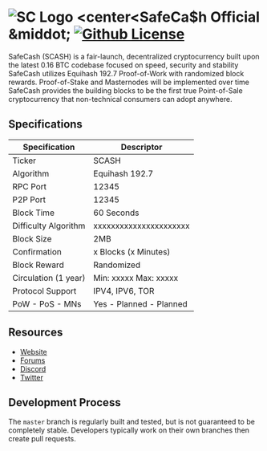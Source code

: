 ![SC Logo](https://image.ibb.co/h82JEy/SC.png "SafeCa$h")
<center<SafeCa$h Official
&middot;
[![Github License](https://img.shields.io/npm/l/express.svg)](https://github.com/SafeCashOfficial/SafeCash/blob/master/COPYING)</center>
=====================================

SafeCash (SCASH) is a fair-launch, decentralized cryptocurrency built upon the latest 0.16 BTC codebase focused on speed, security and stability
SafeCash utilizes Equihash 192.7 Proof-of-Work with randomized block rewards. Proof-of-Stake and Masternodes will be implemented over time
SafeCash provides the building blocks to be the first true Point-of-Sale cryptocurrency that non-technical consumers can adopt anywhere.

## Specifications

| Specification         | Descriptor                              |
|-----------------------|-----------------------------------------|
| Ticker                | SCASH                                   |
| Algorithm             | Equihash 192.7                          |
| RPC Port              | 12345                                   |
| P2P Port              | 12345                                   |
| Block Time            | 60 Seconds                              |
| Difficulty Algorithm  | xxxxxxxxxxxxxxxxxxxxxx                  |
| Block Size            | 2MB                                     |
| Confirmation          | x Blocks (x Minutes)                    |
| Block Reward          | Randomized                              |
| Circulation (1 year)  | Min: xxxxx Max: xxxxx                   |
| Protocol Support      | IPV4, IPV6, TOR                         |
| PoW - PoS - MNs       | Yes - Planned - Planned                 |

## Resources

* [Website](https://safecash.io/)
* [Forums](https://safecash.io/forum/)
* [Discord](https://discord.gg/8hSjExc)
* [Twitter](https://mobile.twitter.com/SafeCash_IO)


## Development Process

The `master` branch is regularly built and tested, but is not guaranteed to be completely stable. Developers typically work on their own branches then create pull requests.
